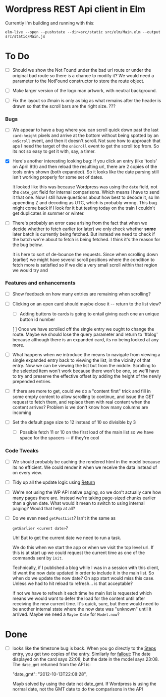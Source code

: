 Wordpress REST Api client in Elm
=================================

Currently I'm building and running with this:

```
elm-live --open --pushstate --dir=src/static src/elm/Main.elm --output src/static/Main.js
```
To Do
=====

- [ ] Should we show the Not Found under the bad url route or under the
  original bad route so there is a chance to modify it?  We would need a
  parameter to the NotFound constructor to store the route object.
  

- [ ] Make larger version of the logo man artwork, with neutral background.


- [ ] Fix the layout so #main is only as big as what remains after the header
  is drawn so that the scroll bars are the right size. ???


### Bugs

- [ ] We appear to have a bug where you can scroll quick down past the last
  `card-height` pixels and arrive at the bottom without being spotted by an
  `onScroll` event, and then it doesn't scroll. Not sure how to approach that
  aps I need the target of the `onScroll` event to get the scroll top from.  So
  its not so easy to get it with, say, a timer.


- [x] Here's another interesting looking bug: if you click an entry (like
  'tools' on April 9th) and then reload the resulting url, there are 2 copies
  of the tools entry shown (both expanded). So it looks like the date parsing
  still isn't working properly for some set of dates.

  It looked like this was because Wordpress was using the `date` field, not the
  `date_gmt` field for internal comparisons.  Which means I have to send it
  that one. Now I still have questions about how best to decode it, so Im
  appending Z and decoding as UTC, which is probably wrong. This bug might come
  back if I look for it but testing today on the train I couldn't get
  duplicates in summer or winter.


- [ ] There's probably an error case arising from the fact that when we decide
  whether to fetch earlier (or later) we only check whether **some** later
  batch is currently being fetched. But instead we need to check if the batch
  we're about to fetch is being fetched. I think it's the reason for the bug
  below. 

  It is here to sort of de-bounce the requests. Since when scrolling down
  (earlier) we might have several scroll positions where the condition to fetch
  more is satisfied so if we did a very small scroll within that region we
  would try and 

### Features and enhancements

- [ ] Show feedback on how many entries are remaining when scrolling?

- [ ] Clicking on an open card should maybe close it -- return to the list
    view?

  - [ ] Adding buttons to cards is going to entail giving each one an unique
    button id number

  [ ] Once we have scrolled off the single entry we ought to change the route.
  Maybe we should lose the query parameter and return to '#blog' because
  although there is an expanded card, its no being looked at any more.

- [ ] What happens when we introduce the means to navigate from viewing a
  single expanded entry back to  viewing the list, in the vicinity of that
  entry. Now we can be viewing the list but from the middle. Scrolling to the
  selected item won't work because there won't be one, so we'll have to try and
  preserve the effective offset by adding the height of the newly prepended
  entries.  

- [ ] If there are more to get, could we do a "content first" trick and fill in
  some empty content to allow scrolling to continue, and issue the GET request
  to fetch them, and replace them with real content when the content arrives?
  Problem is we don't know how many columns are incoming

- [ ] Set the default page size to 12 instead of 10 so divisible by 3

  - [ ] Possible fetch 11 or 10 on the first load of the main list so we have
    space for the spacers -- if they're cool

### Code Tweaks

- [ ] We should probably be caching the rendered html in the model because its
  no efficient. We could render it when we receive the data instead of on every
  view.

- [ ] Tidy up all the update logic using
  [Return](http://package.elm-lang.org/packages/Fresheyeball/elm-return/6.0.3/Return)

- [ ]  We're not using the WP API native paging, so we don't actually care how
  many pages there are.  Instead we're taking page-sized chunks earlier than a
  given date.  What would it mean to switch to using internal paging? Would
  that help at all?

- [ ] Do we even need `getPostList`? Isn't it the same as 

    `getEarlier <curent date>`?

  Uh! But to get the current date we need to run a task.

  We do this when we start the app or when we visit the top level url.  If this
  is at start up we could request the current time as one of the commands
  sent by `init`.

  Technically, if I published a blog while I was in a session with this client, 
  Id want the now date updated in order to include it in the main list. 
  So when do we update the now date? On app start would miss this case.
  Unless we had to hit reload to refresh... is that acceptable? 

  If not we have to refresh it each time he main list is requested which means
  we would want to defer the load for the content until after receiving the 
  new current time. It's quick, sure, but there would need to be another
  internal state where the now date was "unknown" until it arrived. 
  Maybe we need a `Maybe Date` for `Model.now`?

Done
====

- [ ] looks like the timezone bug is back. When you go directly to the
  [Steps](http://localhost:8000/#blog/steps) entry, you get two copies of the
  entry. Similarly for [fallout](http://localhost:8000/#blog/fallout): The date
  displayed on the card says 22:08, but the date in the model says 23:08.
  The `date_gmt` returned from the API is: 
  
    "date_gmt": "2012-10-13T22:08:28",

  Mayb solved by using the date not date_gmt. If Wordpress is using
  the normal date, not the  GMT date to do the comparisons in the API
